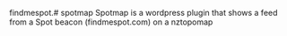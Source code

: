 findmespot.# spotmap
Spotmap is a wordpress plugin that shows a feed from a Spot beacon (findmespot.com) on a nztopomap
